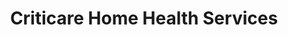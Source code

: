 ---
title: "Criticare Home Health Services"
url: /lawrence/criticare-home-health-services/
shop: medical supply
---